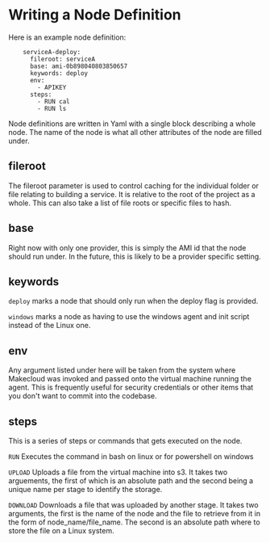 # Writing a Node Definition

Here is an example node definition:

        serviceA-deploy:
          fileroot: serviceA
          base: ami-0b898040803850657
          keywords: deploy
          env:
            - APIKEY
          steps:
            - RUN cal
            - RUN ls

Node definitions are written in Yaml with a single block describing a whole node. The name of the node is what all other attributes of the node are filled under.

## fileroot

The fileroot parameter is used to control caching for the individual folder or file relating to building a service. It is relative to the root of the project as a whole. This can also take a list of file roots or specific files to hash.

## base

Right now with only one provider, this is simply the AMI id that the node should run under. In the future, this is likely to be a provider specific setting.

## keywords

`deploy` marks a node that should only run when the deploy flag is provided.

`windows` marks a node as having to use the windows agent and init script instead of the Linux one.

## env

Any argument listed under here will be taken from the system where Makecloud was invoked and passed onto the virtual machine running the agent. This is frequently useful for security credentials or other items that you don't want to commit into the codebase.

## steps

This is a series of steps or commands that gets executed on the node.

`RUN` Executes the command in bash on linux or for powershell on windows

`UPLOAD` Uploads a file from the virtual machine into s3. It takes two arguements, the first of which is an absolute path and the second being a unique name per stage to identify the storage.

`DOWNLOAD` Downloads a file that was uploaded by another stage. It takes two arguments, the first is the name of the node and the file to retrieve from it in the form of node_name/file_name. The second is an absolute path where to store the file on a Linux system.

